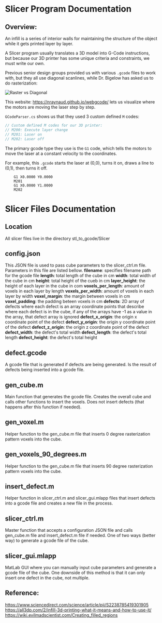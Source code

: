 # Slicer Program Documentation

## Overview:
An infill is a series of interior walls for maintaining the structure of the object while it gets printed layer by layer.

A Slicer program usually translates a 3D model into G-Code instructions, but because our 3D printer has some unique criteria and constraints, we must write our own.

Previous senior design groups provided us with various `.gcode` files to work with, but they all use diagonal scanlines, while Dr. Bigelow has asked us to do rasterization:

![Raster vs Diagonal](https://ars.els-cdn.com/content/image/1-s2.0-S2238785419301905-gr2.jpg)

This website: https://nraynaud.github.io/webgcode/ lets us visualize where the motors are moving the laser step by step.

`GCodeParser.cs` shows us that they used 3 custom defined `M` codes:
```c
// Custom defined M codes for our 3D printer: 
// M200: Execute layer change
// M201: Laser on
// M202: Laser off
```
The primary gcode type they use is the `G1` code, which tells the motors to move the laser at a constant velocity to the coordinates. 

For example, this `.gcode` starts the laser at (0,0), turns it on, draws a line to (0,1), then turns it off.

```gcode
    G1 X0.0000 Y0.0000
    M201
    G1 X0.0000 Y1.0000
    M202
```
# Slicer Files Documentation

## Location
All slicer files live in the directory stl_to_gcode/Slicer

## config.json
This JSON file is used to pass cube parameters to the slicer_ctrl.m file. Parameters in this file are listed bellow. 
**filename**: specifies filename path for the gcode file
**length**: total length of the cube in cm
**width**: total width of the cube in cm
**height**: total height of the cueb in cm
**layer_height**: the height of each layer in the cube in com
**voxels_per_length**: amount of voxels in each layer by length
**voxels_per_width**: amount of voxels in each layer by width
**voxel_margin**: the margin between voxels in cm
**voxel_padding**: the padding beteen voxels in cm
**defects**: 2D array of defects where each defect is an array coordinate points that describe where each defect is in the cube, if any of the arrays have -1 as a value in the array, that defect array is ignored
**defect_x_origin**: the origin x coordinate point of the defect
**defect_y_origin**: the origin y coordinate point of the defect
**defect_z_origin**: the origin z coordinate point of the defect
**defect_width**: the defect's total width
**defect_length**: the defect's total length
**defect_height**: the defect's total height 

## defect.gcode
A gcode file that is generated if defects are being generated. Is the result of defects being inserted into a gcode file.

## gen_cube.m
Main function that generates the gcode file. Creates the overall cube and calls other functions to insert the voxels.
Does not insert defects (that happens after this function if needed). 

## gen_voxel.m
Helper function to the gen_cube.m file that inserts 0 degree rasterization pattern voxels into the cube.

## gen_voxels_90_degrees.m
Helper function to the gen_cube.m file that inserts 90 degree rasterization pattern voxels into the cube.

## insert_defect.m 
Helper function in slicer_ctrl.m and slicer_gui.mlapp files that insert defects into a gcode file and creates a new file in the process.

## slicer_ctrl.m
Master function that accepts a configuration JSON file and calls gen_cube.m file and insert_defect.m file if needed. 
One of two ways (better way) to generate a gcode file of the cube.

## slicer_gui.mlapp
MatLab GUI where you can manually input cube parameters and generate a gcode file of the cube. One downside of this method is
that it can only insert one defect in the cube, not multiple. 

## Reference:
https://www.sciencedirect.com/science/article/pii/S2238785419301905
https://all3dp.com/2/infill-3d-printing-what-it-means-and-how-to-use-it/
https://wiki.evilmadscientist.com/Creating_filled_regions
